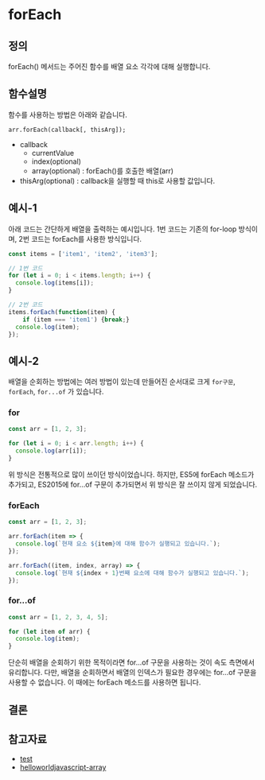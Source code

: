 # forEach

## 정의

forEach() 메서드는 주어진 함수를 배열 요소 각각에 대해 실행합니다.

## 함수설명

함수를 사용하는 방법은 아래와 같습니다.

`arr.forEach(callback[, thisArg]);`

- callback
  - currentValue
  - index(optional)
  - array(optional) : forEach()를 호출한 배열(arr)
- thisArg(optional) : callback을 실행할 때 this로 사용할 값입니다.

## 예시-1

아래 코드는 간단하게 배열을 출력하는 예시입니다.
1번 코드는 기존의 for-loop 방식이며, 2번 코드는 forEach를 사용한 방식입니다.

```js
const items = ['item1', 'item2', 'item3'];

// 1번 코드
for (let i = 0; i < items.length; i++) {
  console.log(items[i]);
}

// 2번 코드
items.forEach(function(item) {
    if (item === 'item1') {break;}
  console.log(item);
});
```

## 예시-2

배열을 순회하는 방법에는 여러 방법이 있는데 만들어진 순서대로 크게 `for구문`, `forEach`, `for...of` 가 있습니다.

### for

```js
const arr = [1, 2, 3];

for (let i = 0; i < arr.length; i++) {
  console.log(arr[i]);
}
```

위 방식은 전통적으로 많이 쓰이던 방식이었습니다. 하지만, ES5에 forEach 메소드가 추가되고, ES2015에 for...of 구문이 추가되면서 위 방식은 잘 쓰이지 않게 되었습니다.

### forEach

```js
const arr = [1, 2, 3];

arr.forEach(item => {
  console.log(`현재 요소 ${item}에 대해 함수가 실행되고 있습니다.`);
});

arr.forEach((item, index, array) => {
  console.log(`현재 ${index + 1}번째 요소에 대해 함수가 실행되고 있습니다.`);
});
```

### for...of

```js
const arr = [1, 2, 3, 4, 5];

for (let item of arr) {
  console.log(item);
}
```

단순히 배열을 순회하기 위한 목적이라면 for...of 구문을 사용하는 것이 속도 측면에서 유리합니다. 다만, 배열을 순회하면서 배열의 인덱스가 필요한 경우에는 for...of 구문을 사용할 수 없습니다. 이 때에는 forEach 메소드를 사용하면 됩니다.

## 결론

## 참고자료

- [test](https://naver.com)
- [helloworldjavascript-array](https://helloworldjavascript.net/pages/190-array.html)
